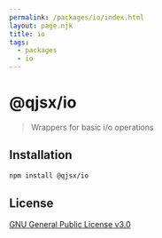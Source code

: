 ```yaml
---
permalink: /packages/io/index.html
layout: page.njk
title: io
tags:
  - packages
  - io
---
```


# @qjsx/io

> Wrappers for basic i/o operations

## Installation

```bash
npm install @qjsx/io
```

## License

[GNU General Public License v3.0](https://www.gnu.org/licenses/gpl-3.0.html)
